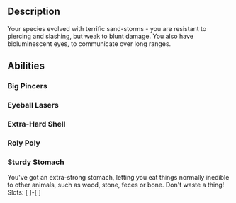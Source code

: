 ## Description
Your species evolved with terrific sand-storms - you are resistant to piercing
and slashing, but weak to blunt damage. You also have bioluminescent eyes,
to communicate over long ranges.

## Abilities
### Big Pincers

### Eyeball Lasers

### Extra-Hard Shell

### Roly Poly

### Sturdy Stomach
You've got an extra-strong stomach, letting you eat things normally inedible to
other animals, such as wood, stone, feces or bone. Don't waste a thing!
Slots: [ ]-[ ]
